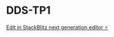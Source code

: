 # DDS-TP1

[Edit in StackBlitz next generation editor ⚡️](https://stackblitz.com/~/github.com/szuloaga94180/DDS-TP1)